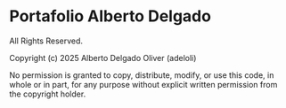 # Portafolio Alberto Delgado

All Rights Reserved.

Copyright (c) 2025 Alberto Delgado Oliver (adeloli)

No permission is granted to copy, distribute, modify, or use this code, in whole or in part, for any purpose without explicit written permission from the copyright holder.
